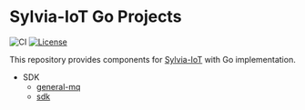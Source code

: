 # Sylvia-IoT Go Projects

![CI](https://github.com/woofdogtw/sylvia-iot-go/actions/workflows/build-test.yaml/badge.svg)
[![License](https://img.shields.io/badge/license-MIT-blue.svg)](LICENSE)

This repository provides components for [Sylvia-IoT](https://github.com/woofdogtw/sylvia-iot-core)
with Go implementation.

- SDK
    - [general-mq](./general-mq)
    - [sdk](./sdk)
